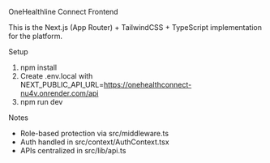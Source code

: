 OneHealthline Connect Frontend

This is the Next.js (App Router) + TailwindCSS + TypeScript implementation for the platform.

Setup

1. npm install
2. Create .env.local with NEXT_PUBLIC_API_URL=https://onehealthconnect-nu4v.onrender.com/api
3. npm run dev

Notes

- Role-based protection via src/middleware.ts
- Auth handled in src/context/AuthContext.tsx
- APIs centralized in src/lib/api.ts

